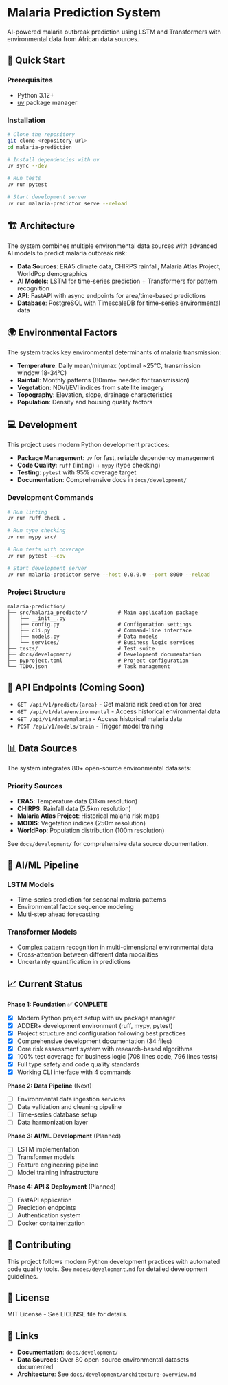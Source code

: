 # Malaria Prediction System

AI-powered malaria outbreak prediction using LSTM and Transformers with environmental data from African data sources.

## 🚀 Quick Start

### Prerequisites
- Python 3.12+
- [uv](https://docs.astral.sh/uv/) package manager

### Installation
```bash
# Clone the repository
git clone <repository-url>
cd malaria-prediction

# Install dependencies with uv
uv sync --dev

# Run tests
uv run pytest

# Start development server
uv run malaria-predictor serve --reload
```

## 🏗️ Architecture

The system combines multiple environmental data sources with advanced AI models to predict malaria outbreak risk:

- **Data Sources**: ERA5 climate data, CHIRPS rainfall, Malaria Atlas Project, WorldPop demographics
- **AI Models**: LSTM for time-series prediction + Transformers for pattern recognition
- **API**: FastAPI with async endpoints for area/time-based predictions
- **Database**: PostgreSQL with TimescaleDB for time-series environmental data

## 🌍 Environmental Factors

The system tracks key environmental determinants of malaria transmission:

- **Temperature**: Daily mean/min/max (optimal ~25°C, transmission window 18-34°C)
- **Rainfall**: Monthly patterns (80mm+ needed for transmission)
- **Vegetation**: NDVI/EVI indices from satellite imagery
- **Topography**: Elevation, slope, drainage characteristics
- **Population**: Density and housing quality factors

## 💻 Development

This project uses modern Python development practices:

- **Package Management**: `uv` for fast, reliable dependency management
- **Code Quality**: `ruff` (linting) + `mypy` (type checking)
- **Testing**: `pytest` with 95% coverage target
- **Documentation**: Comprehensive docs in `docs/development/`

### Development Commands
```bash
# Run linting
uv run ruff check .

# Run type checking
uv run mypy src/

# Run tests with coverage
uv run pytest --cov

# Start development server
uv run malaria-predictor serve --host 0.0.0.0 --port 8000 --reload
```

### Project Structure
```
malaria-prediction/
├── src/malaria_predictor/          # Main application package
│   ├── __init__.py
│   ├── config.py                   # Configuration settings
│   ├── cli.py                      # Command-line interface
│   ├── models.py                   # Data models
│   └── services/                   # Business logic services
├── tests/                          # Test suite
├── docs/development/               # Development documentation
├── pyproject.toml                  # Project configuration
└── TODO.json                       # Task management
```

## 🔌 API Endpoints (Coming Soon)

- `GET /api/v1/predict/{area}` - Get malaria risk prediction for area
- `GET /api/v1/data/environmental` - Access historical environmental data
- `GET /api/v1/data/malaria` - Access historical malaria data
- `POST /api/v1/models/train` - Trigger model training

## 📊 Data Sources

The system integrates 80+ open-source environmental datasets:

### Priority Sources
- **ERA5**: Temperature data (31km resolution)
- **CHIRPS**: Rainfall data (5.5km resolution)
- **Malaria Atlas Project**: Historical malaria risk maps
- **MODIS**: Vegetation indices (250m resolution)
- **WorldPop**: Population distribution (100m resolution)

See `docs/development/` for comprehensive data source documentation.

## 🤖 AI/ML Pipeline

### LSTM Models
- Time-series prediction for seasonal malaria patterns
- Environmental factor sequence modeling
- Multi-step ahead forecasting

### Transformer Models
- Complex pattern recognition in multi-dimensional environmental data
- Cross-attention between different data modalities
- Uncertainty quantification in predictions

## 📈 Current Status

**Phase 1: Foundation** ✅ **COMPLETE**
- [x] Modern Python project setup with uv package manager
- [x] ADDER+ development environment (ruff, mypy, pytest)
- [x] Project structure and configuration following best practices
- [x] Comprehensive development documentation (34 files)
- [x] Core risk assessment system with research-based algorithms
- [x] 100% test coverage for business logic (708 lines code, 796 lines tests)
- [x] Full type safety and code quality standards
- [x] Working CLI interface with 4 commands

**Phase 2: Data Pipeline** (Next)
- [ ] Environmental data ingestion services
- [ ] Data validation and cleaning pipeline
- [ ] Time-series database setup
- [ ] Data harmonization layer

**Phase 3: AI/ML Development** (Planned)
- [ ] LSTM implementation
- [ ] Transformer models
- [ ] Feature engineering pipeline
- [ ] Model training infrastructure

**Phase 4: API & Deployment** (Planned)
- [ ] FastAPI application
- [ ] Prediction endpoints
- [ ] Authentication system
- [ ] Docker containerization

## 🤝 Contributing

This project follows modern Python development practices with automated code quality tools. See `modes/development.md` for detailed development guidelines.

## 📄 License

MIT License - See LICENSE file for details.

## 🔗 Links

- **Documentation**: `docs/development/`
- **Data Sources**: Over 80 open-source environmental datasets documented
- **Architecture**: See `docs/development/architecture-overview.md`
